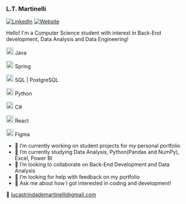 ### L.T. Martinelli

[![LinkedIn](https://img.shields.io/badge/-LinkedIn-blue?style=flat-square&logo=linkedin&logoColor=white)](https://www.linkedin.com/in/ltmartinelli/)
[![Website](https://img.shields.io/badge/-Website-green?style=flat-square&logo=html5&logoColor=white)](https://ltm-dev.netlify.app/)

Hello! I'm a Computer Science student with interest in Back-End development, Data Analysis and Data Engineering!

<img src="https://cdn.jsdelivr.net/gh/devicons/devicon/icons/java/java-original.svg" width=20 height=20/> Java 

<img src="https://cdn.jsdelivr.net/gh/devicons/devicon/icons/spring/spring-original.svg" width=20 height=20/> Spring 

<img src="https://cdn.jsdelivr.net/gh/devicons/devicon/icons/postgresql/postgresql-original.svg" width=20 height=20/> SQL | PostgreSQL

<img src="https://cdn.jsdelivr.net/gh/devicons/devicon@latest/icons/python/python-original.svg" width=20 height=20 /> Python

<img src="https://cdn.jsdelivr.net/gh/devicons/devicon/icons/csharp/csharp-original.svg" width=20 height=20/> C# 

<img src="https://cdn.jsdelivr.net/gh/devicons/devicon/icons/react/react-original.svg" width=20 height=20 /> React

<img src="https://cdn.jsdelivr.net/gh/devicons/devicon/icons/figma/figma-original.svg" width=20 height=20/> Figma 

- 🔭 I’m currently working on student projects for my personal portfolio
- 🌱 I’m currently studying Data Analysis, Python(Pandas and NumPy), Excel, Power BI 
- 👯 I’m looking to collaborate on Back-End Development and Data Analysis
- 🤔 I’m looking for help with feedback on my portfolio
- 💬 Ask me about how I got interested in coding and development!

:email: lucastrindademartinelli@gmail.com
